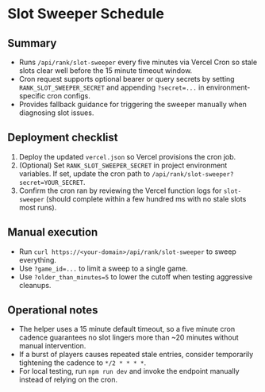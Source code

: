 # Slot Sweeper Schedule

## Summary
- Runs `/api/rank/slot-sweeper` every five minutes via Vercel Cron so stale slots clear well before the 15 minute timeout window.
- Cron request supports optional bearer or query secrets by setting `RANK_SLOT_SWEEPER_SECRET` and appending `?secret=...` in environment-specific cron configs.
- Provides fallback guidance for triggering the sweeper manually when diagnosing slot issues.

## Deployment checklist
1. Deploy the updated `vercel.json` so Vercel provisions the cron job.
2. (Optional) Set `RANK_SLOT_SWEEPER_SECRET` in project environment variables. If set, update the cron path to `/api/rank/slot-sweeper?secret=YOUR_SECRET`.
3. Confirm the cron ran by reviewing the Vercel function logs for `slot-sweeper` (should complete within a few hundred ms with no stale slots most runs).

## Manual execution
- Run `curl https://<your-domain>/api/rank/slot-sweeper` to sweep everything.
- Use `?game_id=...` to limit a sweep to a single game.
- Use `?older_than_minutes=5` to lower the cutoff when testing aggressive cleanups.

## Operational notes
- The helper uses a 15 minute default timeout, so a five minute cron cadence guarantees no slot lingers more than ~20 minutes without manual intervention.
- If a burst of players causes repeated stale entries, consider temporarily tightening the cadence to `*/2 * * * *`.
- For local testing, run `npm run dev` and invoke the endpoint manually instead of relying on the cron.
